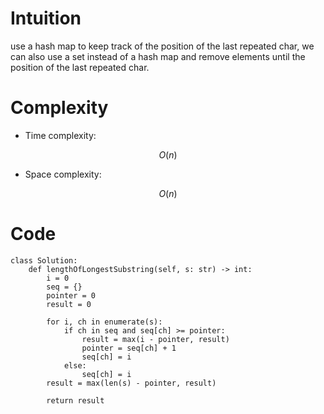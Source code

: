 # Intuition
<!-- Describe your first thoughts on how to solve this problem. -->
use a hash map to keep track of the position of the last repeated char, we can also use a set instead of a hash map and remove elements until the position of the last repeated char.

# Complexity
- Time complexity:
<!-- Add your time complexity here, e.g. $$O(n)$$ -->
$$O(n)$$

- Space complexity:
<!-- Add your space complexity here, e.g. $$O(n)$$ -->
$$O(n)$$

# Code
```
class Solution:
    def lengthOfLongestSubstring(self, s: str) -> int:
        i = 0
        seq = {}
        pointer = 0
        result = 0
        
        for i, ch in enumerate(s):
            if ch in seq and seq[ch] >= pointer:
                result = max(i - pointer, result)
                pointer = seq[ch] + 1
                seq[ch] = i
            else:
                seq[ch] = i
        result = max(len(s) - pointer, result)

        return result     
```